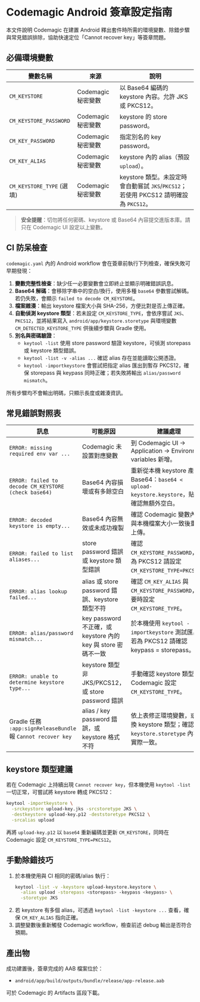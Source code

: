 # Codemagic Android 簽章設定指南

本文件說明 Codemagic 在建置 Android 釋出套件時所需的環境變數、除錯步驟與常見錯誤排除，協助快速定位「Cannot recover key」等簽章問題。

## 必備環境變數

| 變數名稱 | 來源 | 說明 |
| --- | --- | --- |
| `CM_KEYSTORE` | Codemagic 秘密變數 | 以 Base64 編碼的 keystore 內容。允許 JKS 或 PKCS12。 |
| `CM_KEYSTORE_PASSWORD` | Codemagic 秘密變數 | keystore 的 store password。 |
| `CM_KEY_PASSWORD` | Codemagic 秘密變數 | 指定別名的 key password。 |
| `CM_KEY_ALIAS` | Codemagic 秘密變數 | keystore 內的 alias（預設 `upload`）。 |
| `CM_KEYSTORE_TYPE` (選填) | Codemagic 秘密變數 | keystore 類型。未設定時會自動嘗試 `JKS`/`PKCS12`；若使用 PKCS12 請明確設為 `PKCS12`。 |

> **安全提醒**：切勿將任何密碼、keystore 或 Base64 內容提交進版本庫。請只在 Codemagic UI 設定以上變數。

## CI 防呆檢查

`codemagic.yaml` 內的 Android workflow 會在簽章前執行下列檢查，確保失敗可早期發現：

1. **變數完整性檢查**：缺少任一必要變數會立即終止並顯示明確錯誤訊息。
2. **Base64 解碼**：會移除字串中的空白/換行，使用多種 `base64` 參數嘗試解碼。若仍失敗，會顯示 `failed to decode CM_KEYSTORE`。
3. **檔案雜湊**：輸出 keystore 檔案大小與 SHA-256，方便比對是否上傳正確。
4. **自動偵測 keystore 類型**：若未設定 `CM_KEYSTORE_TYPE`，會依序嘗試 `JKS`、`PKCS12`，並將結果寫入 `android/app/keystore.storetype` 與環境變數 `CM_DETECTED_KEYSTORE_TYPE` 供後續步驟與 Gradle 使用。
5. **別名與密碼驗證**：
   - `keytool -list` 使用 store password 驗證 keystore，可偵測 storepass 或 keystore 類型錯誤。
   - `keytool -list -v -alias ...` 確認 alias 存在並能讀取公開憑證。
   - `keytool -importkeystore` 會嘗試把指定 alias 匯出到暫存 PKCS12，確保 storepass 與 keypass 同時正確；若失敗將輸出 `alias/password mismatch`。

所有步驟均不會輸出明碼，只顯示長度或雜湊資訊。

## 常見錯誤對照表

| 訊息 | 可能原因 | 建議處理 |
| --- | --- | --- |
| `ERROR: missing required env var ...` | Codemagic 未設置對應變數 | 到 Codemagic UI -> Application -> Environment variables 新增。 |
| `ERROR: failed to decode CM_KEYSTORE (check base64)` | Base64 內容損壞或有多餘空白 | 重新從本機 keystore 產生 Base64：`base64 < upload-keystore.keystore`，貼上前確認無額外空白。 |
| `ERROR: decoded keystore is empty...` | Base64 內容無效或未成功複製 | 確認 Codemagic 變數內容與本機檔案大小一致後重新上傳。 |
| `ERROR: failed to list aliases...` | store password 錯誤或 keystore 類型錯誤 | 確認 `CM_KEYSTORE_PASSWORD`，若為 PKCS12 請設定 `CM_KEYSTORE_TYPE=PKCS12`。 |
| `ERROR: alias lookup failed...` | alias 或 store password 錯誤、keystore 類型不符 | 確認 `CM_KEY_ALIAS` 與 `CM_KEYSTORE_PASSWORD`，必要時設定 `CM_KEYSTORE_TYPE`。 |
| `ERROR: alias/password mismatch...` | key password 不正確，或 keystore 內的 key 與 store 密碼不一致 | 於本機使用 `keytool -importkeystore` 測試匯出；若為 PKCS12 請確認 keypass = storepass。 |
| `ERROR: unable to determine keystore type...` | keystore 類型非 JKS/PKCS12，或 store password 錯誤 | 手動確認 keystore 類型，於 Codemagic 設定 `CM_KEYSTORE_TYPE`。 |
| Gradle 任務 `:app:signReleaseBundle` 報 `Cannot recover key` | alias / key password 錯誤，或 keystore 格式不符 | 依上表修正環境變數，或轉換 keystore 類型；確認 `keystore.storetype` 內容與實際一致。 |

## keystore 類型建議

若在 Codemagic 上持續出現 `Cannot recover key`，但本機使用 `keytool -list` 一切正常，可嘗試將 keystore 轉成 PKCS12：

```bash
keytool -importkeystore \
  -srckeystore upload-key.jks -srcstoretype JKS \
  -destkeystore upload-key.p12 -deststoretype PKCS12 \
  -srcalias upload
```

再將 `upload-key.p12` 以 `base64` 重新編碼並更新 `CM_KEYSTORE`，同時在 Codemagic 設定 `CM_KEYSTORE_TYPE=PKCS12`。

## 手動除錯技巧

1. 於本機使用與 CI 相同的密碼/alias 執行：
   ```bash
   keytool -list -v -keystore upload-keystore.keystore \
     -alias upload -storepass <storepass> -keypass <keypass> \
     -storetype JKS
   ```
2. 若 keystore 有多個 alias，可透過 `keytool -list -keystore ...` 查看，確保 `CM_KEY_ALIAS` 指向正確。
3. 調整變數後重新觸發 Codemagic workflow，檢查前述 debug 輸出是否符合預期。

## 產出物

成功建置後，簽章完成的 AAB 檔案位於：

- `android/app/build/outputs/bundle/release/app-release.aab`

可於 Codemagic 的 Artifacts 區段下載。
